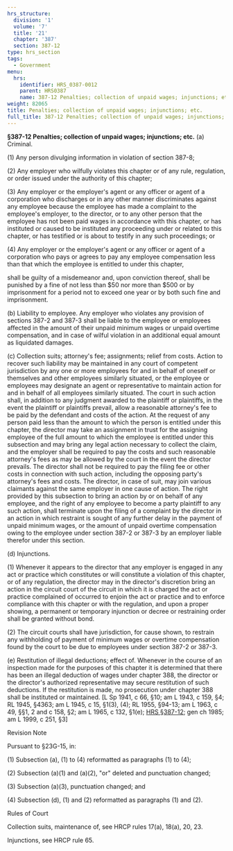 ```yaml
---
hrs_structure:
  division: '1'
  volume: '7'
  title: '21'
  chapter: '387'
  section: 387-12
type: hrs_section
tags:
  - Government
menu:
  hrs:
    identifier: HRS_0387-0012
    parent: HRS0387
    name: 387-12 Penalties; collection of unpaid wages; injunctions; etc.
weight: 82065
title: Penalties; collection of unpaid wages; injunctions; etc.
full_title: 387-12 Penalties; collection of unpaid wages; injunctions; etc.
---
```

**§387-12 Penalties; collection of unpaid wages; injunctions; etc.** (a) Criminal.

(1) Any person divulging information in violation of section 387-8;

(2) Any employer who wilfully violates this chapter or of any rule, regulation, or order issued under the authority of this chapter;

(3) Any employer or the employer's agent or any officer or agent of a corporation who discharges or in any other manner discriminates against any employee because the employee has made a complaint to the employee's employer, to the director, or to any other person that the employee has not been paid wages in accordance with this chapter, or has instituted or caused to be instituted any proceeding under or related to this chapter, or has testified or is about to testify in any such proceedings; or

(4) Any employer or the employer's agent or any officer or agent of a corporation who pays or agrees to pay any employee compensation less than that which the employee is entitled to under this chapter,

shall be guilty of a misdemeanor and, upon conviction thereof, shall be punished by a fine of not less than $50 nor more than $500 or by imprisonment for a period not to exceed one year or by both such fine and imprisonment.

(b) Liability to employee. Any employer who violates any provision of sections 387-2 and 387-3 shall be liable to the employee or employees affected in the amount of their unpaid minimum wages or unpaid overtime compensation, and in case of wilful violation in an additional equal amount as liquidated damages.

(c) Collection suits; attorney's fee; assignments; relief from costs. Action to recover such liability may be maintained in any court of competent jurisdiction by any one or more employees for and in behalf of oneself or themselves and other employees similarly situated, or the employee or employees may designate an agent or representative to maintain action for and in behalf of all employees similarly situated. The court in such action shall, in addition to any judgment awarded to the plaintiff or plaintiffs, in the event the plaintiff or plaintiffs prevail, allow a reasonable attorney's fee to be paid by the defendant and costs of the action. At the request of any person paid less than the amount to which the person is entitled under this chapter, the director may take an assignment in trust for the assigning employee of the full amount to which the employee is entitled under this subsection and may bring any legal action necessary to collect the claim, and the employer shall be required to pay the costs and such reasonable attorney's fees as may be allowed by the court in the event the director prevails. The director shall not be required to pay the filing fee or other costs in connection with such action, including the opposing party's attorney's fees and costs. The director, in case of suit, may join various claimants against the same employer in one cause of action. The right provided by this subsection to bring an action by or on behalf of any employee, and the right of any employee to become a party plaintiff to any such action, shall terminate upon the filing of a complaint by the director in an action in which restraint is sought of any further delay in the payment of unpaid minimum wages, or the amount of unpaid overtime compensation owing to the employee under section 387-2 or 387-3 by an employer liable therefor under this section.

(d) Injunctions.

(1) Whenever it appears to the director that any employer is engaged in any act or practice which constitutes or will constitute a violation of this chapter, or of any regulation, the director may in the director's discretion bring an action in the circuit court of the circuit in which it is charged the act or practice complained of occurred to enjoin the act or practice and to enforce compliance with this chapter or with the regulation, and upon a proper showing, a permanent or temporary injunction or decree or restraining order shall be granted without bond.

(2) The circuit courts shall have jurisdiction, for cause shown, to restrain any withholding of payment of minimum wages or overtime compensation found by the court to be due to employees under section 387-2 or 387-3.

(e) Restitution of illegal deductions; effect of. Whenever in the course of an inspection made for the purposes of this chapter it is determined that there has been an illegal deduction of wages under chapter 388, the director or the director's authorized representative may secure restitution of such deductions. If the restitution is made, no prosecution under chapter 388 shall be instituted or maintained. [L Sp 1941, c 66, §10; am L 1943, c 159, §4; RL 1945, §4363; am L 1945, c 15, §1(3), (4); RL 1955, §94-13; am L 1963, c 49, §§1, 2 and c 158, §2; am L 1965, c 132, §1(e); [HRS §387-12](/title-21/chapter-387/section-387-12/); gen ch 1985; am L 1999, c 251, §3]

Revision Note

Pursuant to §23G-15, in:

(1) Subsection (a), (1) to (4) reformatted as paragraphs (1) to (4);

(2) Subsection (a)(1) and (a)(2), "or" deleted and punctuation changed;

(3) Subsection (a)(3), punctuation changed; and

(4) Subsection (d), (1) and (2) reformatted as paragraphs (1) and (2).

Rules of Court

Collection suits, maintenance of, see HRCP rules 17(a), 18(a), 20, 23.

Injunctions, see HRCP rule 65.